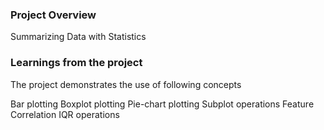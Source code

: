### Project Overview

 
Summarizing Data with Statistics


### Learnings from the project

 The project demonstrates the use of following concepts

Bar plotting
Boxplot plotting
Pie-chart plotting
Subplot operations
Feature Correlation
IQR operations


